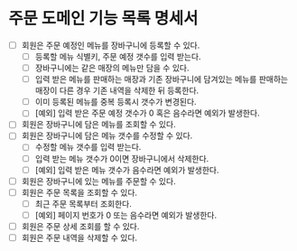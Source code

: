 # 주문 도메인 기능 목록 명세서

- [ ] 회원은 주문 예정인 메뉴를 장바구니에 등록할 수 있다.
  - [ ] 등록할 메뉴 식별키, 주문 예정 갯수를 입력 받는다.
  - [ ] 장바구니에는 같은 매장의 메뉴만 담을 수 있다.
  - [ ] 입력 받은 메뉴를 판매하는 매장과 기존 장바구니에 담겨있는 메뉴를 판매하는 매장이 다른 경우 기존 내역을 삭제한 뒤 등록한다.
  - [ ] 이미 등록된 메뉴를 중복 등록시 갯수가 변경된다.
  - [ ] [예외] 입력 받은 주문 예정 갯수가 0 혹은 음수라면 예외가 발생한다.
- [ ] 회원은 장바구니에 담은 메뉴를 조회할 수 있다.
- [ ] 회원은 장바구니에 담은 메뉴 갯수를 수정할 수 있다.
  - [ ] 수정할 메뉴 갯수를 입력 받는다.
  - [ ] 입력 받는 메뉴 갯수가 0이면 장바구니에서 삭제한다.
  - [ ] [예외] 입력 받은 메뉴 갯수가 음수라면 예외가 발생한다.

- [ ] 회원은 장바구니에 있는 메뉴를 주문할 수 있다.
- [ ] 회원은 주문 목록을 조회할 수 있다.
  - [ ] 최근 주문 목록부터 조회한다.
  - [ ] [예외] 페이지 번호가 0 또는 음수라면 예외가 발생한다.
- [ ] 회원은 주문 상세 조회를 할 수 있다.
- [ ] 회원은 주문 내역을 삭제할 수 있다.
